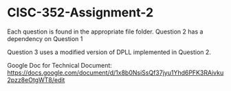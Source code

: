 # CISC-352-Assignment-2

Each question is found in the appropriate file folder. 
Question 2 has a dependency on Question 1

Question 3 uses a modified version of DPLL implemented in Question 2.

Google Doc for Technical Document:
https://docs.google.com/document/d/1x8b0NsiSsQf37jyu1Yhd6PFK3RAivku2pzz8eOtgWT8/edit

